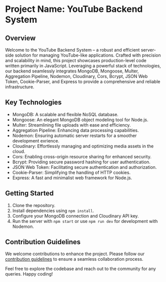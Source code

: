 # Project Name: YouTube Backend System

## Overview
Welcome to the YouTube Backend System – a robust and efficient server-side solution for managing YouTube-like applications. Crafted with precision and scalability in mind, this project showcases production-level code written primarily in JavaScript. Leveraging a powerful stack of technologies, our backend seamlessly integrates MongoDB, Mongoose, Multer, Aggregation Pipeline, Nodemon, Cloudinary, Cors, Bcrypt, JSON Web Token, Cookie-Parser, and Express to provide a comprehensive and reliable infrastructure.

## Key Technologies
- MongoDB: A scalable and flexible NoSQL database.
- Mongoose: An elegant MongoDB object modeling tool for Node.js.
- Multer: Streamlining file uploads with ease and efficiency.
- Aggregation Pipeline: Enhancing data processing capabilities.
- Nodemon: Ensuring automatic server restarts for a smoother development exrience.
- Cloudinary: Effortlessly managing and optimizing media assets in the cloud.
- Cors: Enabling cross-origin resource sharing for enhanced security.
- Bcrypt: Providing secure password hashing for user authentication.
- JSON Web Token: Facilitating secure authentication and authorization.
- Cookie-Parser: Simplifying the handling of HTTP cookies.
- Express: A fast and minimalist web framework for Node.js.

## Getting Started
1. Clone the repository.
2. Install dependencies using `npm install`.
3. Configure your MongoDB connection and Cloudinary API key.
4. Run the server with `npm start` or use `npm run dev` for development with Nodemon.

## Contribution Guidelines
We welcome contributions to enhance the project. Please follow our [contribution guidelines](CONTRIBUTING.md) to ensure a seamless collaboration process.

Feel free to explore the codebase and reach out to the community for any queries. Happy coding!
